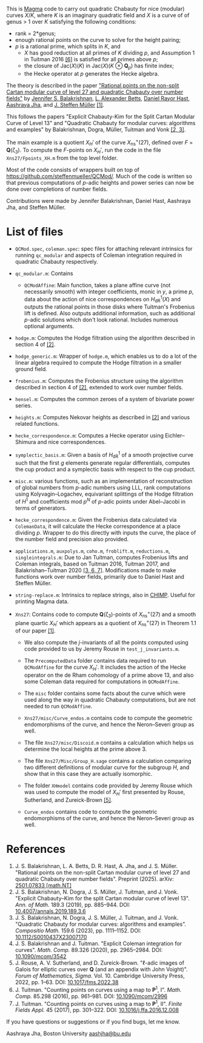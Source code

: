 This is [Magma](https://magma.maths.usyd.edu.au/magma/) code to carry out quadratic Chabauty for nice (modular) curves *X*/*K*, where *K* 
is an imaginary quadratic field and *X* is a curve of of genus > 1 over *K* satisfying
the following conditions:

* rank = 2\*genus;
* enough rational points on the curve to solve for the height pairing;
* *p* is a rational prime, which splits in *K*, and 
  * *X* has good reduction at all primes of *K* dividing *p*, and Assumption 1 in Tuitman 2016 [\[6\]](#References) is satisfied for all primes above *p*;
  * the closure of Jac(*X*)(*K*) in Jac(*X*)(*K* ⊗ **Q**<sub>*p*</sub>) has finite index;
  * the Hecke operator at *p* generates the Hecke algebra.

The theory is described in the paper ["Rational points on the non-split Cartan modular curve of level 27 and quadratic Chabauty over number fields"](https://arxiv.org/abs/2501.07833) by [Jennifer S. Balakrishnan](https://math.bu.edu/people/jbala/), [L. Alexander Betts](https://lalexanderbetts.net/), [Daniel Rayor Hast](https://github.com/HastD), [Aashraya Jha](https://sites.google.com/view/aashrayajha), and [J. Steffen Müller](https://www.rug.nl/staff/steffen.muller/) [\[1\]](#References).

This follows the papers
"Explicit Chabauty-Kim for the Split Cartan Modular Curve of Level 13"
and
"Quadratic Chabauty for modular curves: algorithms and examples"
by Balakrishnan, Dogra, Müller, Tuitman and Vonk [\[2, 3\]](#References).

The main example is a quotient *X*<sub>*H*</sub>&prime; of the curve *X*<sub>ns</sub><sup>+</sup>(27), defined over
*F* = **Q**(ζ<sub>3</sub>). To compute the *F*-points on *X*<sub>*H*</sub>&prime;, run the code in the file
`Xns27/Fpoints_XH.m` from the top level folder.

Most of the code consists of wrappers built on top of https://github.com/steffenmueller/QCMod/. Much of the code is written so that previous computations of *p*-adic heights
and power series can now be done over completions of number fields. 

Contributions were made by Jennifer Balakrishnan, Daniel Hast, Aashraya Jha, and Steffen Müller.

# List of files
- `QCMod.spec`, `coleman.spec`: spec files for attaching relevant intrinsics for running `qc_modular` and aspects of Coleman integration required in quadratic Chabauty respectively. 
- `qc_modular.m`: Contains
   - `QCModAffine`: Main function, takes a plane affine curve (not necessarily 
    smooth) with integer coefficients, monic in *y*, a prime *p*, data about the action of nice correspondences
    on *H*<sub>dR</sub><sup>1</sup>(*X*) and outputs the rational points in those disks where Tuitman's Frobenius lift is defined. 
    Also outputs additional information, such as additional *p*-adic solutions which don't look rational.
    Includes numerous optional arguments.    
- `hodge.m`: Computes the Hodge filtration using the algorithm described in section 4 of [\[2\]](#References).
- `hodge_generic.m`: Wrapper of `hodge.m`, which enables us to do a lot of the linear algebra required to compute
    the Hodge filtration in a smaller ground field.
- `frobenius.m`: Computes the Frobenius structure using the algorithm described in section 4 of [\[2\]](#References), extended to work over number fields.
- `hensel.m`: Computes the common zeroes of a system of bivariate power series. 
- `heights.m`: Computes Nekovar heights as described in [\[2\]](#References) and various
    related functions.
- `hecke_correspondence.m`: Computes a Hecke operator using Eichler–Shimura and nice
    correspondences. 
- `symplectic_basis.m`: Given a basis of *H*<sub>dR</sub><sup>1</sup> of a smooth projective curve such that the
    first *g* elements generate regular differentials, computes the cup product and a
    symplectic basis with respect to the cup product.
- `misc.m`: various functions, such as an implementation of reconstruction of global numbers from 
    *p*-adic numbers using LLL, rank computations using Kolyvagin–Logachev, equivariant splittings of
    the Hodge filtration of *H*<sup>1</sup> and coefficients mod *p*<sup>*N*</sup> of *p*-adic points under Abel–Jacobi in
    terms of generators. 
- `hecke_correspondence.m`: Given the Frobenius data calculated via `ColemanData`, it will calculate the 
    Hecke correspondence at a place dividing *p*. Wrapper to do this directly with inputs the curve, the place
    of the number field and precision also provided.    
- `applications.m`, `auxpolys.m`, `coho.m`, `froblift.m`, `reductions.m`, `singleintegrals.m`: 
    Due to Jan Tuitman, computes Frobenius lifts and Coleman integrals, based on Tuitman 2016, Tuitman 2017, and Balakrishan–Tuitman 2020 [\[3, 6, 7\]](#References).
Modifications made to make functions work over number fields, primarily due to Daniel Hast and Steffen Müller.
- `string-replace.m`: Intrinsics to replace strings, also in [CHIMP](https://github.com/edgarcosta/CHIMP). Useful for printing Magma data. 

- `Xns27`: Contains code to compute **Q**(ζ<sub>3</sub>)-points of *X*<sub>ns</sub><sup>+</sup>(27) and a smooth plane quartic *X*<sub>*H*</sub>&prime; which appears as a quotient of *X*<sub>ns</sub><sup>+</sup>(27) in Theorem 1.1 of our paper [\[1\]](#References).
    
    - We also compute the *j*-invariants of all the points computed using code provided to us by Jeremy Rouse in `test_j_invariants.m`. 

    - The `PrecomputedData` folder contains data required to run `QCModAffine` for the curve *X*<sub>*H*</sub>&prime;. It includes the action of the Hecke 
    operator on the de Rham cohomology of a prime above 13, and also some Coleman data required for computations in `QCModAffine`.

    - The `misc` folder contains some facts about the curve which were used along the way in quadratic Chabauty computations, but are not needed to run `QCModAffine`.
    - `Xns27/misc/Curve_endos.m` contains code to compute the geometric endomorphisms of the curve, and hence the Neron–Severi group as well.
    - The file `Xns27/misc/Discoid.m` contains a calculation which helps us determine the local heights at the prime above 3.
    -  The file `Xns27/Misc/Group_H.sage` contains a calculation comparing two different definitions of modular curve for the subgroup *H*, and show that in this case they are actually isomorphic.
    - The folder `XHmodel` contains code provided by Jeremy Rouse which was used to compute the model of *X*<sub>*H*</sub>&prime; first presented by Rouse, Sutherland, and Zureick-Brown [\[5\]](#References).
   - `Curve_endos` contains code to compute the geometric endomorphisms of the curve, and hence the Neron–Severi group as well. 

# References

1. J. S. Balakrishnan, L. A. Betts, D. R. Hast, A. Jha, and J. S. Müller. "Rational points on the non-split Cartan modular curve of level 27 and quadratic Chabauty over number fields". Preprint (2025). arXiv: [2501.07833 \[math.NT\]](https://arxiv.org/abs/2501.07833)
2. J. S. Balakrishnan, N. Dogra, J. S. Müller, J. Tuitman, and J. Vonk. "Explicit Chabauty–Kim for the split Cartan modular curve of level 13". *Ann. of Math.* 189.3 (2019), pp. 885–944. DOI: [10.4007/annals.2019.189.3.6](https://doi.org/10.4007/annals.2019.189.3.6)
3. J. S. Balakrishnan, N. Dogra, J. S. Müller, J. Tuitman, and J. Vonk. "Quadratic Chabauty for modular curves: algorithms and examples”. *Compositio Math.* 159.6 (2023), pp. 1111–1152. DOI: [10.1112/S0010437X23007170](https://doi.org/10.1112/S0010437X23007170)
4. J. S. Balakrishnan and J. Tuitman. "Explicit Coleman integration for curves". *Math. Comp.* 89.326 (2020), pp. 2965–2984. DOI: [10.1090/mcom/3542](https://doi.org/10.1090/mcom/3542)
5. J. Rouse, A. V. Sutherland, and D. Zureick-Brown. "ℓ-adic images of Galois for elliptic curves over **Q** (and an appendix with John Voight)". *Forum of Mathematics, Sigma*. Vol. 10. Cambridge University Press, 2022, pp. 1–63. DOI: [10.1017/fms.2022.38](https://doi.org/10.1017/fms.2022.38)
6. J. Tuitman. "Counting points on curves using a map to **P**<sup>1</sup>, I". *Math. Comp.* 85.298 (2016), pp. 961–981. DOI: [10.1090/mcom/2996](https://doi.org/10.1090/mcom/2996)
7. J. Tuitman. "Counting points on curves using a map to **P**<sup>1</sup>, II". *Finite Fields Appl.* 45 (2017), pp. 301–322. DOI: [10.1016/j.ffa.2016.12.008](https://doi.org/10.1016/j.ffa.2016.12.008)

If you have questions or suggestions or if you find bugs, let me know.

Aashraya Jha, Boston University
aashjha@bu.edu

